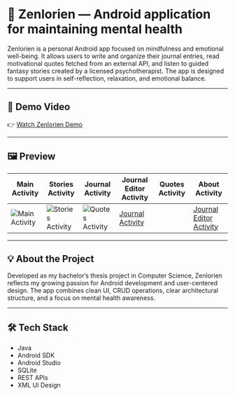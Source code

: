 # 🌿 Zenlorien — Android application for maintaining mental health
Zenlorien is a personal Android app focused on mindfulness and emotional well-being.
It allows users to write and organize their journal entries, read motivational quotes fetched from an external API, and listen to guided fantasy stories created by a licensed psychotherapist.
The app is designed to support users in self-reflection, relaxation, and emotional balance.

---

## 🎥 Demo Video
👉 [Watch Zenlorien Demo]((https://streamable.com/odgdnl))

---

## 🖼️ Preview
| Main Activity | Stories Activity | Journal Activity | Journal Editor Activity | Quotes Activity | About Activity |
|---------------|------------------|------------------|-------------------------|-----------------|----------------|
| ![Main Activity]([link1](https://github.com/EmilijaPejovic/Zenlorien-Demo/blob/main/Main%20Activity.png)) | ![Stories Activity]([link2](https://github.com/EmilijaPejovic/Zenlorien-Demo/blob/main/Stories%20Activity.png)) | ![Quotes Activity]([link3](https://github.com/EmilijaPejovic/Zenlorien-Demo/blob/main/Quotes%20Activity.png)) | [Journal Activity]([link4](https://github.com/EmilijaPejovic/Zenlorien-Demo/blob/main/Journal%20Activity.png)) | | [Journal Editor Activity]([link5](https://github.com/EmilijaPejovic/Zenlorien-Demo/blob/main/Journal%20Editor%20Activity.png)) | [About Activity]([link6](https://github.com/EmilijaPejovic/Zenlorien-Demo/blob/main/About%20Activity.png)) |

---

## 💡 About the Project
Developed as my bachelor’s thesis project in Computer Science, Zenlorien reflects my growing passion for Android development and user-centered design.
The app combines clean UI, CRUD operations, clear architectural structure, and a focus on mental health awareness.

---

## 🛠️ Tech Stack
- Java
- Android SDK
- Android Studio
- SQLite
- REST APIs
- XML UI Design



